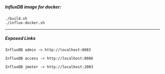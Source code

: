 ##### InfluxDB image for docker:

```shell
./build.sh
./influx-docker.sh
```
___ 

##### Exposed Links

```
InfluxDB admin -> http://localhost:8083

InfluxDB access -> http://localhost:8086

InfluxDB jmeter -> http://localhost:2003
```

